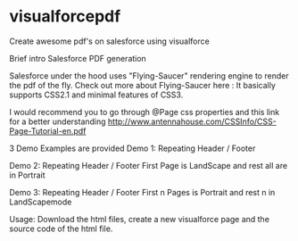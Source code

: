 # visualforcepdf
Create awesome pdf's on salesforce using visualforce

Brief intro Salesforce PDF generation


Salesforce under the hood uses "Flying-Saucer" rendering engine to render the pdf of the fly.
Check out more about Flying-Saucer here :
It basically supports CSS2.1 and minimal features of CSS3.

I would recommend you to go through @Page css properties
and this link for a better understanding
http://www.antennahouse.com/CSSInfo/CSS-Page-Tutorial-en.pdf

3 Demo Examples are provided
Demo 1: 
Repeating Header / Footer

Demo 2:
Repeating Header / Footer
First Page is LandScape and rest all are in Portrait

Demo 3:
Repeating Header / Footer
First n Pages is Portrait and rest n in LandScapemode

Usage: 
Download the html files, create a new visualforce page and the source code of the html file.

